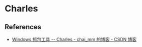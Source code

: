 # Charles

## References

- [Windows 抓包工具 -- Charles - chai_mm 的博客 - CSDN 博客](https://blog.csdn.net/chai_mm/article/details/79207678)
